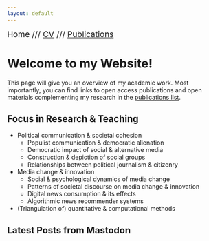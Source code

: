 ```yaml
---
layout: default
---
```


<span style="font-size:14pt">Home /// [CV](./cv.html) /// [Publications](./publications.html)</span>

# Welcome to my Website!

This page will give you an overview of my academic work. Most importantly, you can find links to open access publications and open materials complementing my research in the [publications list](./publications.html).

## Focus in Research & Teaching

* Political communication & societal cohesion
    + Populist communication & democratic alienation
    + Democratic impact of social & alternative media
    + Construction & depiction of social groups
    + Relationships between political journalism & citizenry
* Media change & innovation
    + Social & psychological dynamics of media change
    + Patterns of societal discourse on media change & innovation
    + Digital news consumption & its effects
    + Algorithmic news recommender systems
 * (Triangulation of) quantitative & computational methods

## Latest Posts from Mastodon

<div id="mt-timeline" class="mt-timeline">
    <div id="mt-body" class="mt-body">
        <div class="loading-spinner"></div>
    </div>
</div>

<script src="https://cdn.jsdelivr.net/npm/bsky-embed@0.0.5/dist/bsky-embed.es.js" async></script>
<bsky-embed username="kommueller.bsky.social" limit="10" link-target="_blank" link-image="true" load-more="true">  
</bsky-embed>